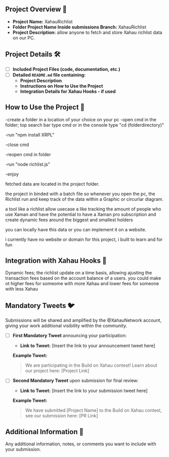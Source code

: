 ## Project Overview 📖

- **Project Name:** XahauRichlist
- **Folder Project Name Inside submissions Branch:** XahauRichlist
- **Project Description:** allow anyone to fetch and store Xahau richlist data on our PC.

## Project Details 🛠

- [ ] **Included Project Files (code, documentation, etc.)**
- [ ] **Detailed `README.md` file containing:**
  - **Project Description**
  - **Instructions on How to Use the Project**
  - **Integration Details for Xahau Hooks - if used**

## How to Use the Project 🚀

-create a folder in a location of your choice on your pc
-open cmd in the folder; top search bar type cmd or in the console type "cd (folderdirectory)"

-run "npm install XRPL"

-close cmd

-reopen cmd in folder

-run "node richlist.js"

-enjoy

fetched data are located in the project folder.

the project in binded with a batch file so whenever you open the pc, the Richlist run and keep track of the data within a Graphic or circurlar diagram.

a tool like a richlist allow usecase a like tracking the amount of people who use Xaman and have the potential to have a Xaman pro subscription and create dynamic fees around the biggest and smallest holders


you can locally have this data or you can implement it on a website.

i currently have no website or domain for this project, i built to learn and for fun 

## Integration with Xahau Hooks 🔗

Dynamic fees; the richlist update on a time basis, allowing ajusting the transaction fees based on the account balance of a users. you could make ot higher fees for someome with more Xahau and lower fees for someone with less Xahau

## Mandatory Tweets 🐦

Submissions will be shared and amplified by the @XahauNetwork account, giving your work additional visibility within the community.
- [ ] **First Mandatory Tweet** announcing your participation:

  - **Link to Tweet:** [Insert the link to your announcement tweet here]

  **Example Tweet:**
  > We are participating in the Build on Xahau contest! Learn about our project here: [Project Link]

- [ ] **Second Mandatory Tweet** upon submission for final review:

  - **Link to Tweet:** [Insert the link to your submission tweet here]

  **Example Tweet:**
  > We have submitted [Project Name] to the Build on Xahau contest, see our submission here: [PR Link]

## Additional Information 📄

Any additional information, notes, or comments you want to include with your submission.
